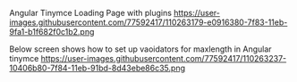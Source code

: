 Angular Tinymce Loading Page with plugins
https://user-images.githubusercontent.com/77592417/110263179-e0916380-7f83-11eb-9fa1-b1f682f0c1b2.png

Below screen shows how to set up vaoidators for maxlength in Angular tinymce
https://user-images.githubusercontent.com/77592417/110263237-10406b80-7f84-11eb-91bd-8d43ebe86c35.png
